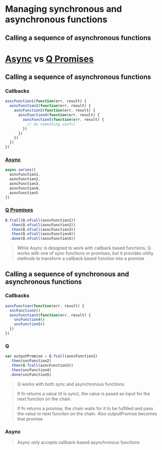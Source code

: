 # Managing synchronous and asynchronous functions

## Calling a sequence of asynchronous functions

# [Async](https://github.com/caolan/async) vs [Q Promises](https://github.com/kriskowal/q)

## Calling a sequence of asynchronous functions

### Callbacks
```javascript
asncFunction1(function(err, result) {
  asncFunction2(function(err, result) {
    asncFunction3(function(err, result) {
      asncFunction4(function(err, result) {
        asncFunction5(function(err, result) {
          // do something useful
        })
      })
    })
  })
})
```

### [Async](https://github.com/caolan/async)
```javascript
async.series([
  asncFunction1,
  asncFunction2,
  asncFunction3,
  asncFunction4,
  asncFunction5
])
```

### [Q Promises](https://github.com/kriskowal/q)
```javascript
Q.fcall(Q.nfcall(asncFunction1))
  .then(Q.nfcall(asncFunction2))
  .then(Q.nfcall(asncFunction3))
  .then(Q.nfcall(asncFunction4))
  .done(Q.nfcall(asncFunction5))
```

> While Async is designed to work with callback based functions, Q works with one of sync functions or promises, but it provides utility methods to transform a callback based function into a promise

## Calling a sequence of synchronous and asynchronous functions

### Callbacks
```javascript
asncFunction(function(err, result) {
  sncFunction2()
  asncFunction3(function(err, result) {
    sncFunction4()
    sncFunction5()
  })
})
```

### Q
```javascript
var outputPromise = Q.fcall(asncFunction1)
  .then(sncFunction2)
  .then(Q.fcall(asncFunction3))
  .then(sncFunction4)
  .done(sncFunction5)
```
> Q works with both sync and asynchronous functions.

> If fn returns a value (it is sync), the value is pased as input for the next function on the chain.

> If fn returns a promise, the chain waits for it to be fulfilled and pass the value to next funciton on the chain. Also outputPromise becomes that promise

### Async
> Async only accepts callback-based asynchronous functions
